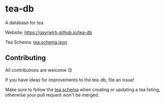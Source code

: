 # tea-db
A database for tea.


Website: https://gavrielrh.github.io/tea-db

Tea Schema: [tea.schema.json](tea.schema.json)

## Contributing

All contributions are welcome 😊

If you have ideas for improvements to the tea-db, file an issue! 

Make sure to follow the [tea schema](tea.schema.json) when creating or updating a tea listing, otherwise your pull request won't be merged.